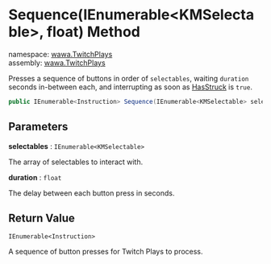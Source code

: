 # Sequence\(IEnumerable\<KMSelectable\>, float\) Method

namespace: [wawa\.TwitchPlays](../../wawa.TwitchPlays.md)<br />
assembly: [wawa\.TwitchPlays](../../../wawa.TwitchPlays.md)

Presses a sequence of buttons in order of `selectables`,
waiting `duration` seconds in\-between each, and interrupting as soon as
[HasStruck](../../../wawa.Modules/wawa.Modules/State/HasStruck.md) is `true`\.

```csharp
public IEnumerable<Instruction> Sequence(IEnumerable<KMSelectable> selectables ,float duration);
```

## Parameters

__selectables__ : `IEnumerable<KMSelectable>`

The array of selectables to interact with\.

__duration__ : `float`

The delay between each button press in seconds\.

## Return Value

`IEnumerable<Instruction>`

A sequence of button presses for Twitch Plays to process\.

